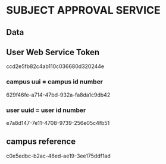 # SUBJECT APPROVAL SERVICE




## Data

## User Web Service Token
ccd2e5fb82c4ab110c036680d320244e

### campus uui = campus id number
629f46fe-a714-47bd-932a-fa8da1c9db42

### user uuid = user id number
e7a8d147-7e11-4708-9739-256e05c4fb51

## campus reference
c0e5edbc-b2ac-46ed-ae19-3ee175ddf1ad

